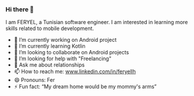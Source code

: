 ### Hi there 👋


I am FERYEL, a Tunisian software engineer. I am interested in learning more skills related to mobile development.





- 🔭 I’m currently working on Android project
- 🌱 I’m currently learning Kotlin
- 👯 I’m looking to collaborate on Android projects
- 🤔 I’m looking for help with "Freelancing"
- 💬 Ask me about relationships
- 📫 How to reach me: www.linkedin.com/in/feryellh
- 😄 Pronouns: Fer 
- ⚡ Fun fact: “My dream home would be my mommy's arms”

